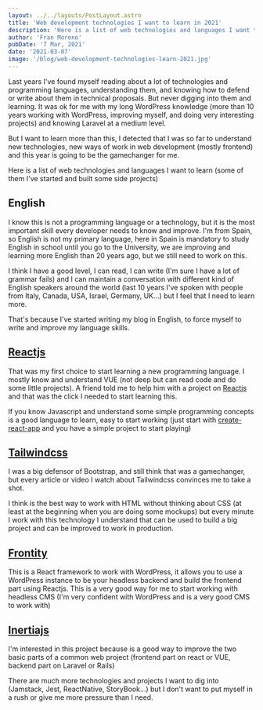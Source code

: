 ```yaml
---
layout: ../../layouts/PostLayout.astro
title: 'Web development technologies I want to learn in 2021'
description: 'Here is a list of web technologies and languages I want to learn in 2021'
author: 'Fran Moreno'
pubDate: '7 Mar, 2021'
date: '2021-03-07'
image: '/blog/web-development-technologies-learn-2021.jpg'
---
```


Last years I've found myself reading about a lot of technologies and programming languages, understanding them, and knowing how to defend or write about them in technical proposals. But never digging into them and learning. It was ok for me with my long WordPress knowledge (more than 10 years working with WordPress, improving myself, and doing very interesting projects) and knowing Laravel at a medium level.

But I want to learn more than this, I detected that I was so far to understand new technologies, new ways of work in web development (mostly frontend) and this year is going to be the gamechanger for me.

Here is a list of web technologies and languages I want to learn (some of them I've started and built some side projects)

## English

I know this is not a programming language or a technology, but it is the most important skill every developer needs to know and improve. I'm from Spain, so English is not my primary language, here in Spain is mandatory to study English in school until you go to the University, we are improving and learning more English than 20 years ago, but we still need to work on this.

I think I have a good level, I can read, I can write (I'm sure I have a lot of grammar fails) and I can maintain a conversation with different kind of English speakers around the world (last 10 years I've spoken with people from Italy, Canada, USA, Israel, Germany, UK...) but I feel that I need to learn more.

That's because I've started writing my blog in English, to force myself to write and improve my language skills.

## [Reactjs](https://reactjs.org/)

That was my first choice to start learning a new programming language. I mostly know and understand VUE (not deep but can read code and do some little projects). A friend told me to help him with a project on [Reactjs](https://reactjs.org/) and that was the click I needed to start learning this.

If you know Javascript and understand some simple programming concepts is a good language to learn, easy to start working (just start with [create-react-app](https://create-react-app.dev/) and you have a simple project to start playing)

## [Tailwindcss](https://tailwindcss.com/)

I was a big defensor of Bootstrap, and still think that was a gamechanger, but every article or video I watch about Tailwindcss convinces me to take a shot.

I think is the best way to work with HTML without thinking about CSS (at least at the beginning when you are doing some mockups) but every minute I work with this technology I understand that can be used to build a big project and can be improved to work in production.

## [Frontity](https://frontity.org/)

This is a React framework to work with WordPress, it allows you to use a WordPress instance to be your headless backend and build the frontend part using Reactjs. This is a very good way for me to start working with headless CMS (I'm very confident with WordPress and is a very good CMS to work with)

## [Inertiajs](https://inertiajs.com/)

I'm interested in this project because is a good way to improve the two basic parts of a common web project (frontend part on react or VUE, backend part on Laravel or Rails)

There are much more technologies and projects I want to dig into (Jamstack, Jest, ReactNative, StoryBook...) but I don't want to put myself in a rush or give me more pressure than I need.
